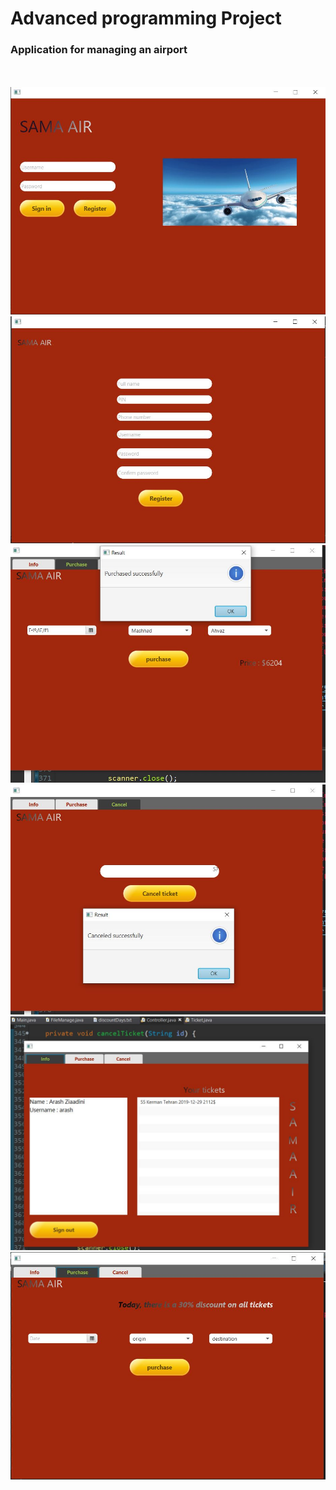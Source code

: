 <h1>Advanced programming Project</h1>

<h3>Application for managing an airport</h3>
<br>


<br>
<img src="https://github.com/iamMHZ/UniversityCodes/blob/master/AirportManagement/src/application/resource/screenshots/1.JPG" alt="screenshot" >
<br>
<img src="https://github.com/iamMHZ/UniversityCodes/blob/master/AirportManagement/src/application/resource/screenshots/2.JPG" alt="screenshot" >
<br>
<img src="https://github.com/iamMHZ/UniversityCodes/blob/master/AirportManagement/src/application/resource/screenshots/3.JPG" alt="screenshot" >
<br>
<img src="https://github.com/iamMHZ/UniversityCodes/blob/master/AirportManagement/src/application/resource/screenshots/4.JPG" alt="screenshot" >
<br>
<img src="https://github.com/iamMHZ/UniversityCodes/blob/master/AirportManagement/src/application/resource/screenshots/5.JPG" alt="screenshot" >
<br>
<img src="https://github.com/iamMHZ/UniversityCodes/blob/master/AirportManagement/src/application/resource/screenshots/6.JPG" alt="screenshot" >